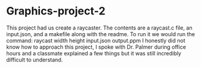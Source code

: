 # Graphics-project-2
This project had us create a raycaster.
The contents are a raycast.c file, an input.json, and a makefile along with the readme.
To run it we would run the command: raycast width height input.json output.ppm
I honestly did not know how to approach this project, I spoke with Dr. Palmer during office hours and a classmate explained a few things but it was still incredibly difficult to understand.
